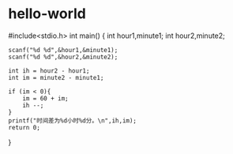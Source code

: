 # hello-world
#include<stdio.h>
int main()
{
    int hour1,minute1;
    int hour2,minute2;

    scanf("%d %d",&hour1,&minute1);
    scanf("%d %d",&hour2,&minute2);
    
    int ih = hour2 - hour1;
    int im = minute2 - minute1;
   
    if (im < 0){
        im = 60 + im;
        ih --;
    }
    printf("时间差为%d小时%d分。\n",ih,im);
    return 0;
}
